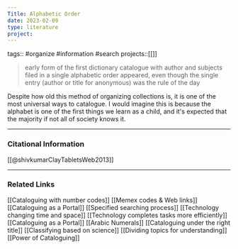 ```yaml
---
Title: Alphabetic Order
date: 2023-02-09
type: literature
project:
---
```

tags:: #organize #information #search
projects::[[]]

> early form of the first dictionary catalogue with author and subjects filed in a single alphabetic order appeared, even though the single entry (author or title for anonymous) was the rule of the day

Despite how old this method of organizing collections is, it is one of the most universal ways to catalogue. I would imagine this is because the alphabet is one of the first things we learn as a child, and it's expected that the majority if not all of society knows it.

---
### Citational Information

[[@shivkumarClayTabletsWeb2013]]

---

### Related Links

[[Cataloguing with number codes]]
[[Memex codes & Web links]]
[[Cataloguing as a Portal]]
[[Specified searching process]]
[[Technology changing time and space]]
[[Technology completes tasks more efficiently]]
[[Cataloguing as a Portal]]
[[Arabic Numerals]]
[[Cataloguing under the right title]]
[[Classifying based on science]]
[[Dividing topics for understanding]]
[[Power of Cataloguing]]